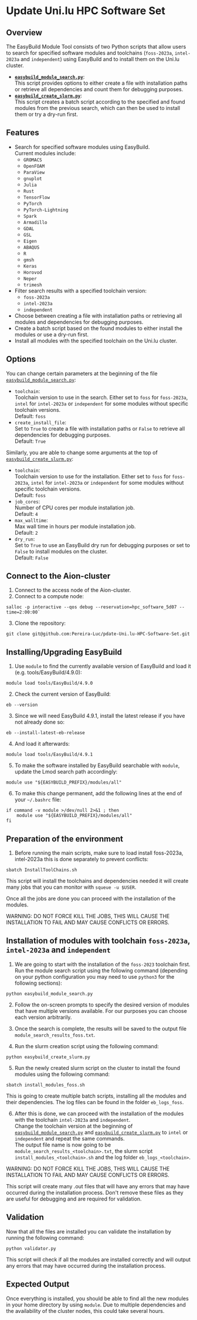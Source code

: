 # Update Uni.lu HPC Software Set

## Overview

The EasyBuild Module Tool consists of two Python scripts that allow users to search for specified software modules and 
toolchains (`foss-2023a`, `intel-2023a` and `independent`) using EasyBuild and to install them on the Uni.lu cluster. 

- [**`easybuild_module_search.py`**](easybuild_module_search.py): \
  This script provides options to either create a file with installation paths or retrieve all dependencies and count 
  them for debugging purposes.
- [**`easybuild_create_slurm.py`**](easybuild_create_slurm.py): \
  This script creates a batch script according to the specified and found modules from the previous search, which can 
  then be used to install them or try a dry-run first.

## Features

- Search for specified software modules using EasyBuild. \
  Current modules include: 
  - `GROMACS`
  - `OpenFOAM`
  - `ParaView`
  - `gnuplot`
  - `Julia` 
  - `Rust`
  - `TensorFlow`
  - `PyTorch`
  - `PyTorch-Lightning` 
  - `Spark`
  - `Armadillo` 
  - `GDAL` 
  - `GSL` 
  - `Eigen`
  - `ABAQUS` 
  - `R` 
  - `gmsh` 
  - `Keras` 
  - `Horovod` 
  - `Neper` 
  - `trimesh`
- Filter search results with a specified toolchain version:
  - `foss-2023a`
  - `intel-2023a`
  - `independent`
- Choose between creating a file with installation paths or retrieving all modules and dependencies for debugging purposes.
- Create a batch script based on the found modules to either install the modules or use a dry-run first.
- Install all modules with the specified toolchain on the Uni.lu cluster.

## Options

You can change certain parameters at the beginning of the file [`easybuild_module_search.py`](easybuild_module_search.py):

- `toolchain`: \
  Toolchain version to use in the search. Either set to `foss` for `foss-2023a`, `intel` for `intel-2023a` or 
  `independent` for some modules without specific toolchain versions. \
  Default: `foss`
- `create_install_file`: \
  Set to `True` to create a file with installation paths or `False` to retrieve all dependencies for debugging purposes.\
  Default: `True`

Similarly, you are able to change some arguments at the top of [`easybuild_create_slurm.py`](easybuild_create_slurm.py):

- `toolchain`: \
  Toolchain version to use for the installation. Either set to `foss` for `foss-2023a`, `intel` for `intel-2023a` or 
  `independent` for some modules without specific toolchain versions. \
  Default: `foss`
- `job_cores`: \
  Number of CPU cores per module installation job. \
  Default: `4`
- `max_walltime`: \
  Max wall time in hours per module installation job. \
  Default: `2`
- `dry_run`: \
  Set to `True` to use an EasyBuild dry run for debugging purposes or set to `False` to install modules on the cluster. \
  Default: `False`

## Connect to the Aion-cluster

1. Connect to the access node of the Aion-cluster.
2. Connect to a compute node:
```
salloc -p interactive --qos debug --reservation=hpc_software_5d07 --time=2:00:00`
```
3. Clone the repository:
```
git clone git@github.com:Pereira-Luc/pdate-Uni.lu-HPC-Software-Set.git
```

## Installing/Upgrading EasyBuild

1. Use `module` to find the currently available version of EasyBuild and load it (e.g. tools/EasyBuild/4.9.0):
```
module load tools/EasyBuild/4.9.0
```
2. Check the current version of EasyBuild:
```
eb --version
```
3. Since we will need EasyBuild 4.9.1, install the latest release if you have not already done so:
```
eb --install-latest-eb-release
```
4. And load it afterwards:
```
module load tools/EasyBuild/4.9.1
```
5. To make the software installed by EasyBuild searchable with `module`, update the Lmod search path accordingly:
```
module use "${EASYBUILD_PREFIX}/modules/all"
```
6. To make this change permanent, add the following lines at the end of your `~/.bashrc` file:
```
if command -v module >/dev/null 2>&1 ; then
    module use "${EASYBUILD_PREFIX}/modules/all"
fi
```

## Preparation of the environment
1. Before running the main scripts, make sure to load install foss-2023a, intel-2023a this is done separately to prevent conflicts:
```
sbatch InstallToolChains.sh
```
This script will install the toolchains and dependencies needed it will create many jobs that you can monitor with `squeue -u $USER`.

Once all the jobs are done you can proceed with the installation of the modules.

WARNING: DO NOT FORCE KILL THE JOBS, THIS WILL CAUSE THE INSTALLATION TO FAIL AND MAY CAUSE CONFLICTS OR ERRORS.

## Installation of modules with toolchain `foss-2023a`, `intel-2023a` and `independent`

1. We are going to start with the installation of the `foss-2023` toolchain first.\
   Run the module search script using the following command 
   (depending on your python configuration you may need to use `python3` for the following sections):
```
python easybuild_module_search.py
```

2. Follow the on-screen prompts to specify the desired version of modules that have multiple versions available. 
   For our purposes you can choose each version arbitrarily.

3. Once the search is complete, the results will be saved to the output file `module_search_results_foss.txt`.

4. Run the slurm creation script using the following command:
```
python easybuild_create_slurm.py
```

5. Run the newly created slurm script on the cluster to install the found modules using the following command:
```
sbatch install_modules_foss.sh
```
   This is going to create multiple batch scripts, installing all the modules and their dependencies. The log files can be found in the folder `eb_logs_foss`.

6. After this is done, we can proceed with the installation of the modules with the toolchaín `intel-2023a` and `independent`. \
   Change the toolchain version at the beginning of [`easybuild_module_search.py`](easybuild_module_search.py) and 
   [`easybuild_create_slurm.py`](easybuild_create_slurm.py)  to `intel` or `independent` and repeat the same commands. \
   The output file name is now going to be `module_search_results_<toolchain>.txt`, the slurm script `install_modules_<toolchain>.sh`
   and the log folder `eb_logs_<toolchain>`.

  WARNING: DO NOT FORCE KILL THE JOBS, THIS WILL CAUSE THE INSTALLATION TO FAIL AND MAY CAUSE CONFLICTS OR ERRORS.

  This script will create many .out files that will have any errors that may have occurred during the installation process. Don't remove these files as they are useful for debugging and are required for validation.

## Validation
  Now that all the files are installed you can validate the installation by running the following command:
  ```
  python validator.py
  ```

  This script will check if all the modules are installed correctly and will output any errors that may have occurred during the installation process.

## Expected Output

Once everything is installed, you should be able to find all the new modules in your home directory by using `module`. 
Due to multiple dependencies and the availability of the cluster nodes, this could take several hours.




